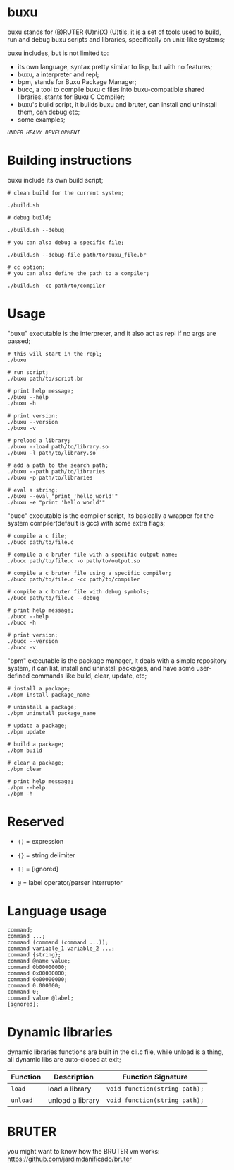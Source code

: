 
# buxu

  buxu stands for (B)RUTER (U)ni(X) (U)tils, it is a set of tools used to build, run and debug buxu scripts and libraries, specifically on unix-like systems;

  buxu includes, but is not limited to:
  - its own language, syntax pretty similar to lisp, but with no features;
  - buxu, a interpreter and repl;
  - bpm, stands for Buxu Package Manager;
  - bucc, a tool to compile buxu c files into buxu-compatible shared libraries, stants for Buxu C Compiler;
  - buxu's build script, it builds buxu and bruter, can install and uninstall them, can debug etc;
  - some examples;

*`UNDER HEAVY DEVELOPMENT`*

# Building instructions

  buxu include its own build script;

    # clean build for the current system;
    
    ./build.sh

    # debug build;
    
    ./build.sh --debug

    # you can also debug a specific file;

    ./build.sh --debug-file path/to/buxu_file.br

    # cc option:
    # you can also define the path to a compiler;

    ./build.sh -cc path/to/compiler

# Usage
  
  "buxu" executable is the interpreter, and it also act as repl if no args are passed;
  
    # this will start in the repl;
    ./buxu 

    # run script;
    ./buxu path/to/script.br

    # print help message;
    ./buxu --help
    ./buxu -h

    # print version;
    ./buxu --version
    ./buxu -v

    # preload a library;
    ./buxu --load path/to/library.so
    ./buxu -l path/to/library.so

    # add a path to the search path;
    ./buxu --path path/to/libraries
    ./buxu -p path/to/libraries

    # eval a string;
    ./buxu --eval "print 'hello world'"
    ./buxu -e "print 'hello world'"

  "bucc" executable is the compiler script, its basically a wrapper for the system compiler(default is gcc) with some extra flags;

    # compile a c file;
    ./bucc path/to/file.c

    # compile a c bruter file with a specific output name;
    ./bucc path/to/file.c -o path/to/output.so

    # compile a c bruter file using a specific compiler;
    ./bucc path/to/file.c -cc path/to/compiler

    # compile a c bruter file with debug symbols;
    ./bucc path/to/file.c --debug

    # print help message;
    ./bucc --help
    ./bucc -h

    # print version;
    ./bucc --version
    ./bucc -v

  "bpm" executable is the package manager, it deals with a simple repository system, it can list, install and uninstall packages, and have some user-defined commands like build, clear, update, etc;

    # install a package;
    ./bpm install package_name

    # uninstall a package;
    ./bpm uninstall package_name

    # update a package;
    ./bpm update

    # build a package;
    ./bpm build

    # clear a package;
    ./bpm clear

    # print help message;
    ./bpm --help
    ./bpm -h

# Reserved

- `()` = expression

- `{}` = string delimiter

- `[]` = \[ignored\]

- `@` = label operator/parser interruptor

# Language usage

    command;
    command ...;
    command (command (command ...));
    command variable_1 variable_2 ...;
    command {string};
    command @name value;
    command 0b00000000;
    command 0x00000000;
    command 0o00000000;
    command 0.000000;
    command 0;
    command value @label;
    [ignored];

# Dynamic libraries

  dynamic libraries functions are built in the cli.c file, while unload is a thing, all dynamic libs are auto-closed at exit;

  | Function    | Description                              | Function Signature                           |
  |-------------|------------------------------------------|----------------------------------------------|
  | `load`   | load a library                           | `void function(string path);`                |
  | `unload` | unload a library                         | `void function(string path);`                |

  # BRUTER

  you might want to know how the BRUTER vm works: https://github.com/jardimdanificado/bruter
